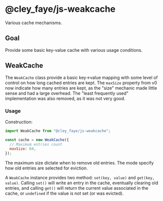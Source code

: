 @cley_faye/js-weakcache
=======================
Various cache mechanisms.

Goal
----
Provide some basic key-value cache with various usage conditions.

WeakCache
---------
The `WeakCache` class provide a basic key→value mapping with some level of control on how long
cached entries are kept.
The `maxSize` property from v0 now indicate how many entries are kept, as the "size" mechanic made
little sense and had a large overhead.
The "least frequently used" implementation was also removed, as it was not very good.

### Usage
Construction:

```JavaScript
import WeakCache from "@cley_faye/js-weakcache";

const cache = new WeakCache({
  // Maximum entries count
  maxSize: 64,
});
```

The maximum size dictate when to remove old entries.
The mode specify how old entries are selected for eviction.

A `WeakCache` instance provides two method: `set(key, value)` and `get(key, value)`.
Calling `set()` will write an entry in the cache, eventually clearing old entries, and calling
`get()` will return the current value associated in the cache, or `undefined` if the value is not
set (or was evicted).
